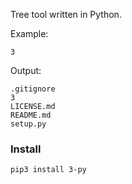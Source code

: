Tree tool written in Python.

Example:

```
3
```

Output:

```
.gitignore
3
LICENSE.md
README.md
setup.py
```

### Install

```
pip3 install 3-py
```

